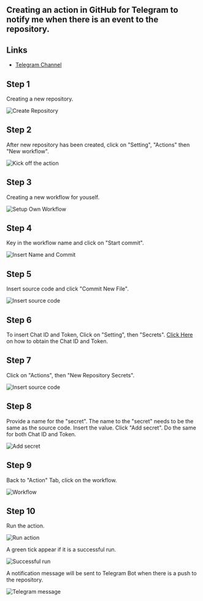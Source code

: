 ## Creating an action in GitHub for Telegram to notify me when there is an event to the repository.

## Links

* [Telegram Channel](https://t.me/StayAliveClauAlways_bot)


## **Step 1**

Creating a new repository.

![Create Repository](https://github.com/ClaudineW/DevopsProject/blob/main/Images/CreateRepository.png)

## **Step 2**

After new repository has been created, click on "Setting", "Actions" then "New workflow".

![Kick off the action](Images/actiontab.png)

## **Step 3**

Creating a new workflow for youself.

![Setup Own Workflow](Images/Setupownworkflow.png)

## **Step 4**

Key in the workflow name and click on "Start commit".

![Insert Name and Commit](Images/NamestartCommit.png)

## **Step 5**

Insert source code and click "Commit New File".

![Insert source code](Images/sourcecode.png)

## **Step 6**

To insert Chat ID and Token, Click on "Setting", then "Secrets".
[Click Here](https://t.me/StayAliveClauAlways_bot) on how to obtain the Chat ID and Token.

## **Step 7**

Click on "Actions", then "New Repository Secrets".

![Insert source code](Images/newreposecret.png)

## **Step 8**

Provide a name for the "secret". The name to the "secret" needs to be the same as the source code.
Insert the value. Click "Add secret".
Do the same for both Chat ID and Token.

![Add secret](Images/addnewsecret.png)

## **Step 9**

Back to "Action" Tab, click on the workflow.

![Workflow](Images/actiontab.png)

## **Step 10**

Run the action.

![Run action](Images/run.png)


A green tick appear if it is a successful run.


![Successful run](Images/successfulrun2.png)


A notification message will be sent to Telegram Bot when there is a push to the repository.

![Telegram message](Images/telegrammessage.png)